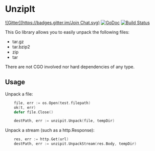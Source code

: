 # UnzipIt
[![Gitter](https://badges.gitter.im/Join Chat.svg)](https://gitter.im/c4milo/unzipit?utm_source=badge&utm_medium=badge&utm_campaign=pr-badge&utm_content=badge)
[![GoDoc](https://godoc.org/github.com/c4milo/unzipit?status.svg)](https://godoc.org/github.com/c4milo/unzipit)
[![Build Status](https://travis-ci.org/c4milo/unzipit.svg?branch=master)](https://travis-ci.org/c4milo/unzipit)

This Go library allows you to easily unpack the following files:

* tar.gz
* tar.bzip2
* zip 
* tar

There are not CGO involved nor hard dependencies of any type.

## Usage
Unpack a file:

```go
    file, err := os.Open(test.filepath)
    ok(t, err)
    defer file.Close()

    destPath, err := unzipit.Unpack(file, tempDir)
```

Unpack a stream (such as a http.Response):

```go
    res, err := http.Get(url)
    destPath, err := unzipit.UnpackStream(res.Body, tempDir)
```


